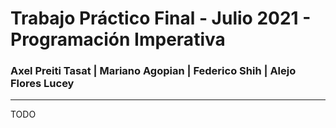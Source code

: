 # Trabajo Práctico Final - Julio 2021 - Programación Imperativa

### Axel Preiti Tasat | Mariano Agopian | Federico Shih | Alejo Flores Lucey

<hr>

TODO
